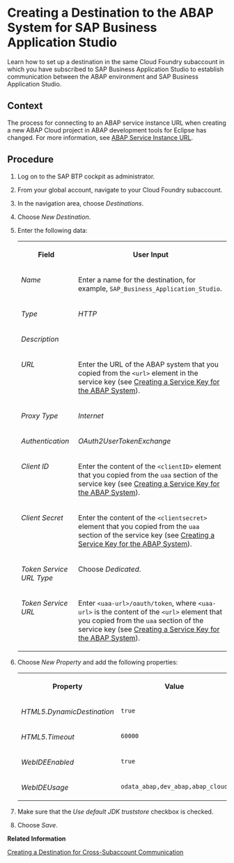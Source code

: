 <!-- loioe597948462fe45c98c10269bbe3603d6 -->

# Creating a Destination to the ABAP System for SAP Business Application Studio

Learn how to set up a destination in the same Cloud Foundry subaccount in which you have subscribed to SAP Business Application Studio to establish communication between the ABAP environment and SAP Business Application Studio.



## Context

The process for connecting to an ABAP service instance URL when creating a new ABAP Cloud project in ABAP development tools for Eclipse has changed. For more information, see [ABAP Service Instance URL](../30-development/abap-service-instance-url-41ec2d3.md).



<a name="loioe597948462fe45c98c10269bbe3603d6__steps_fn5_mv2_mmb"/>

## Procedure

1.  Log on to the SAP BTP cockpit as administrator.

2.  From your global account, navigate to your Cloud Foundry subaccount.

3.  In the navigation area, choose *Destinations*.

4.  Choose *New Destination*.

5.  Enter the following data:


    <table>
    <tr>
    <th valign="top">

    Field
    
    </th>
    <th valign="top">

    User Input
    
    </th>
    </tr>
    <tr>
    <td valign="top">
    
    *Name*
    
    </td>
    <td valign="top">
    
    Enter a name for the destination, for example, `SAP_Business_Application_Studio`.
    
    </td>
    </tr>
    <tr>
    <td valign="top">
    
    *Type* 
    
    </td>
    <td valign="top">
    
    *HTTP* 
    
    </td>
    </tr>
    <tr>
    <td valign="top">
    
    *Description*
    
    </td>
    <td valign="top">
    
     
    
    </td>
    </tr>
    <tr>
    <td valign="top">
    
    *URL*
    
    </td>
    <td valign="top">
    
    Enter the URL of the ABAP system that you copied from the `<url>` element in the service key \(see [Creating a Service Key for the ABAP System](creating-a-service-key-for-the-abap-system-7af8259.md)\).
    
    </td>
    </tr>
    <tr>
    <td valign="top">
    
    *Proxy Type*
    
    </td>
    <td valign="top">
    
    *Internet*
    
    </td>
    </tr>
    <tr>
    <td valign="top">
    
    *Authentication*
    
    </td>
    <td valign="top">
    
    *OAuth2UserTokenExchange​*
    
    </td>
    </tr>
    <tr>
    <td valign="top">
    
    *Client ID*
    
    </td>
    <td valign="top">
    
    Enter the content of the `<clientID>` element that you copied from the `uaa` section of the service key \(see [Creating a Service Key for the ABAP System](creating-a-service-key-for-the-abap-system-7af8259.md)\).
    
    </td>
    </tr>
    <tr>
    <td valign="top">
    
    *Client Secret*
    
    </td>
    <td valign="top">
    
    Enter the content of the `<clientsecret>` element that you copied from the `uaa` section of the service key \(see [Creating a Service Key for the ABAP System](creating-a-service-key-for-the-abap-system-7af8259.md)\).
    
    </td>
    </tr>
    <tr>
    <td valign="top">
    
    *Token Service URL Type*
    
    </td>
    <td valign="top">
    
    Choose *Dedicated*.
    
    </td>
    </tr>
    <tr>
    <td valign="top">
    
    *Token Service URL*
    
    </td>
    <td valign="top">
    
    Enter `<uaa-url>/oauth/token`, where `<uaa-url>` is the content of the `<url>` element that you copied from the `uaa` section of the service key \(see [Creating a Service Key for the ABAP System](creating-a-service-key-for-the-abap-system-7af8259.md)\).
    
    </td>
    </tr>
    </table>
    
6.  Choose *New Property* and add the following properties:


    <table>
    <tr>
    <th valign="top">

    Property
    
    </th>
    <th valign="top">

    Value
    
    </th>
    </tr>
    <tr>
    <td valign="top">
    
    *HTML5.DynamicDestination*
    
    </td>
    <td valign="top">
    
    `true`
    
    </td>
    </tr>
    <tr>
    <td valign="top">
    
    *HTML5.Timeout*​
    
    </td>
    <td valign="top">
    
    `60000`
    
    </td>
    </tr>
    <tr>
    <td valign="top">
    
    *WebIDEEnabled*
    
    </td>
    <td valign="top">
    
    `true`
    
    </td>
    </tr>
    <tr>
    <td valign="top">
    
    *WebIDEUsage*
    
    </td>
    <td valign="top">
    
    `odata_abap,dev_abap,abap_cloud`
    
    </td>
    </tr>
    </table>
    
7.  Make sure that the *Use default JDK truststore* checkbox is checked.

8.  Choose *Save*.


**Related Information**  


[Creating a Destination for Cross-Subaccount Communication](creating-a-destination-for-cross-subaccount-communication-7d58eba.md "Learn how to create a destination with SAML assertion authentication to establish communication between an ABAP environment system and SAP Business Application Studio when they are set up in different subaccounts.")

